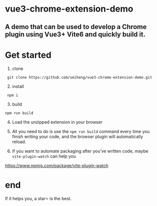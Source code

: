 # vue3-chrome-extension-demo


##  A demo that can be used to develop a Chrome plugin using Vue3+ Vite6 and quickly build it.
  

# Get started 

1. clone
```
 git clone https://github.com/ueiheng/vue3-chrome-extension-demo.git
```

2. install
```
 npm i
```

3. build
```
npm run build
```

4. Load the unzipped extension in your browser

5. All you need to do is use the `npm run build` command every time you finish writing your code, and the browser plugin will automatically reload. 

6. If you want to automate packaging after you've written code, maybe `vite-plugin-watch` can help you

https://www.npmjs.com/package/vite-plugin-watch

# end
 If it helps you, a star⭐ is the best.
